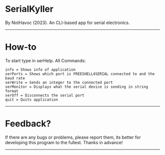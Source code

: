 # SerialKyller
By NotHavoc (2023).
An CLI-based app for serial electronics.
***
# How-to
To start type in serHelp.
All Commands:
```
info = Shows info of application
serPorts = Shows which port is FREESHELL4SERIAL connected to and the baud rate
serWrite = Sends an integer to the connected port
serMonitor = Displays what the serial device is sending in string format
serOff = Disconnects the serial port
quit = Quits application
``` 
***
# Feedback?
If there are any bugs or problems, please report them, its better for developing this program to the fullest. Thanks in advance!
***
